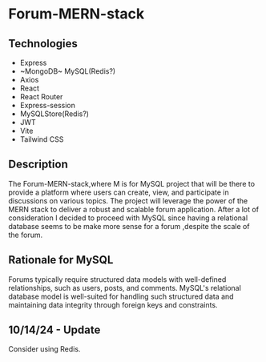# Forum-MERN-stack

## Technologies
- Express
- ~MongoDB~ MySQL(Redis?)
- Axios
- React
- React Router
- Express-session
- MySQLStore(Redis?)
- JWT
- Vite
- Tailwind CSS

## Description

The Forum-MERN-stack,where M is for MySQL project that will be there to provide a platform where users can create, view, and participate in discussions on various topics. 
The project will leverage the power of the MERN stack to deliver a robust and scalable forum application.
After a lot of consideration I decided to proceed with MySQL since having a relational database seems to be make more sense for a forum ,despite the scale of the forum.

## Rationale for MySQL
Forums typically require structured data models with well-defined relationships, such as users, posts, and comments. MySQL's relational database model is well-suited for handling such structured data and maintaining data integrity through foreign keys and constraints.

## 10/14/24 - Update

Consider using Redis.
